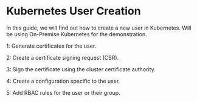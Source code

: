 # Kubernetes User Creation

In this guide, we will find out how to create a new user in Kubernetes. Will be using On-Premise Kubernetes for the demonstration.



1: Generate certificates for the user.

2: Create a certificate signing request (CSR).

3: Sign the certificate using the cluster certificate authority.

4: Create a configuration specific to the user.

5: Add RBAC rules for the user or their group.





